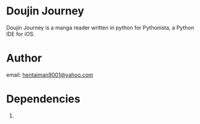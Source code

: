 # Doujin Journey
Doujin Journey is a manga reader written in python for Pythonista, a Python IDE for iOS.

# Author
email: hentaiman9001@yahoo.com

# Dependencies

1) 
